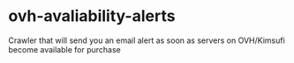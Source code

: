 ovh-avaliability-alerts
=======================

Crawler that will send you an email alert as soon as servers on OVH/Kimsufi become available for purchase
